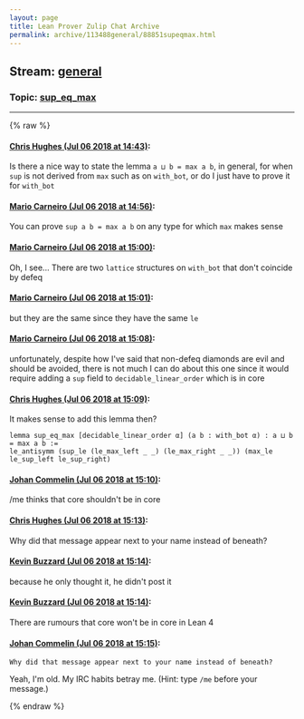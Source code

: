 ```yaml
---
layout: page
title: Lean Prover Zulip Chat Archive 
permalink: archive/113488general/88851supeqmax.html
---
```


## Stream: [general](index.html)
### Topic: [sup_eq_max](88851supeqmax.html)

---


{% raw %}
#### [ Chris Hughes (Jul 06 2018 at 14:43)](https://leanprover.zulipchat.com/#narrow/stream/113488-general/topic/sup_eq_max/near/129199027):
Is there a nice way to state the lemma `a ⊔ b = max a b`, in general, for when `sup` is not derived from `max` such as on `with_bot`, or do I just have to prove it for `with_bot`

#### [ Mario Carneiro (Jul 06 2018 at 14:56)](https://leanprover.zulipchat.com/#narrow/stream/113488-general/topic/sup_eq_max/near/129199724):
You can prove `sup a b = max a b` on any type for which `max` makes sense

#### [ Mario Carneiro (Jul 06 2018 at 15:00)](https://leanprover.zulipchat.com/#narrow/stream/113488-general/topic/sup_eq_max/near/129199934):
Oh, I see... There are two `lattice` structures on `with_bot` that don't coincide by defeq

#### [ Mario Carneiro (Jul 06 2018 at 15:01)](https://leanprover.zulipchat.com/#narrow/stream/113488-general/topic/sup_eq_max/near/129199952):
but they are the same since they have the same `le`

#### [ Mario Carneiro (Jul 06 2018 at 15:08)](https://leanprover.zulipchat.com/#narrow/stream/113488-general/topic/sup_eq_max/near/129200322):
unfortunately, despite how I've said that non-defeq diamonds are evil and should be avoided, there is not much I can do about this one since it would require adding a `sup` field to `decidable_linear_order` which is in core

#### [ Chris Hughes (Jul 06 2018 at 15:09)](https://leanprover.zulipchat.com/#narrow/stream/113488-general/topic/sup_eq_max/near/129200405):
It makes sense to add this lemma then?
```lean
lemma sup_eq_max [decidable_linear_order α] (a b : with_bot α) : a ⊔ b = max a b :=
le_antisymm (sup_le (le_max_left _ _) (le_max_right _ _)) (max_le le_sup_left le_sup_right)
```

#### [ Johan Commelin (Jul 06 2018 at 15:10)](https://leanprover.zulipchat.com/#narrow/stream/113488-general/topic/sup_eq_max/near/129200478):
/me thinks that core shouldn't be in core

#### [ Chris Hughes (Jul 06 2018 at 15:13)](https://leanprover.zulipchat.com/#narrow/stream/113488-general/topic/sup_eq_max/near/129200612):
Why did that message appear next to your name instead of beneath?

#### [ Kevin Buzzard (Jul 06 2018 at 15:14)](https://leanprover.zulipchat.com/#narrow/stream/113488-general/topic/sup_eq_max/near/129200630):
because he only thought it, he didn't post it

#### [ Kevin Buzzard (Jul 06 2018 at 15:14)](https://leanprover.zulipchat.com/#narrow/stream/113488-general/topic/sup_eq_max/near/129200681):
There are rumours that core won't be in core in Lean 4

#### [ Johan Commelin (Jul 06 2018 at 15:15)](https://leanprover.zulipchat.com/#narrow/stream/113488-general/topic/sup_eq_max/near/129200728):
```quote
Why did that message appear next to your name instead of beneath?
```
Yeah, I'm old. My IRC habits betray me. (Hint: type `/me` before your message.)


{% endraw %}

